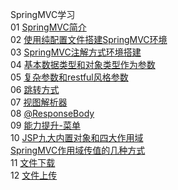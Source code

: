 SpringMVC学习  
01 [SpringMVC简介](https://github.com/HelloKittycoder/JavaWebLearning/tree/master/FrameworkPre/springmvc-study/demo)  
02 [使用纯配置文件搭建SpringMVC环境](https://github.com/HelloKittycoder/JavaWebLearning/tree/master/FrameworkPre/springmvc-study/springmvc01)  
03 [SpringMVC注解方式环境搭建](https://github.com/HelloKittycoder/JavaWebLearning/tree/master/FrameworkPre/springmvc-study/springmvc02)  
04 [基本数据类型和对象类型作为参数](https://github.com/HelloKittycoder/JavaWebLearning/tree/master/FrameworkPre/springmvc-study/springmvc03)  
05 [复杂参数和restful风格参数](https://github.com/HelloKittycoder/JavaWebLearning/commit/a632fecb8028d90b3e95e2954c35845a540f3eb6)  
06 [跳转方式](https://github.com/HelloKittycoder/JavaWebLearning/tree/master/FrameworkPre/springmvc-study/springmvc05)  
07 [视图解析器](https://github.com/HelloKittycoder/JavaWebLearning/tree/master/FrameworkPre/springmvc-study/springmvc06)  
08 [@ResponseBody](https://github.com/HelloKittycoder/JavaWebLearning/tree/master/FrameworkPre/springmvc-study/springmvc07)  
09 [能力提升-菜单](https://github.com/HelloKittycoder/JavaWebLearning/tree/master/FrameworkPre/springmvc-study/menu)  
10 [JSP九大内置对象和四大作用域](https://github.com/HelloKittycoder/JavaWebLearning/tree/master/FrameworkPre/springmvc-study/springmvc08#jsp%E4%B9%9D%E5%A4%A7%E5%86%85%E7%BD%AE%E5%AF%B9%E8%B1%A1%E5%92%8C%E5%9B%9B%E5%A4%A7%E4%BD%9C%E7%94%A8%E5%9F%9F)  
[SpringMVC作用域传值的几种方式](https://github.com/HelloKittycoder/JavaWebLearning/tree/master/FrameworkPre/springmvc-study/springmvc08#springmvc%E4%BD%9C%E7%94%A8%E5%9F%9F%E4%BC%A0%E5%80%BC%E7%9A%84%E5%87%A0%E7%A7%8D%E6%96%B9%E5%BC%8F)  
11 [文件下载](https://github.com/HelloKittycoder/JavaWebLearning/tree/master/FrameworkPre/springmvc-study/springmvc09)  
12 [文件上传](https://github.com/HelloKittycoder/JavaWebLearning/tree/master/FrameworkPre/springmvc-study/springmvc10)  
